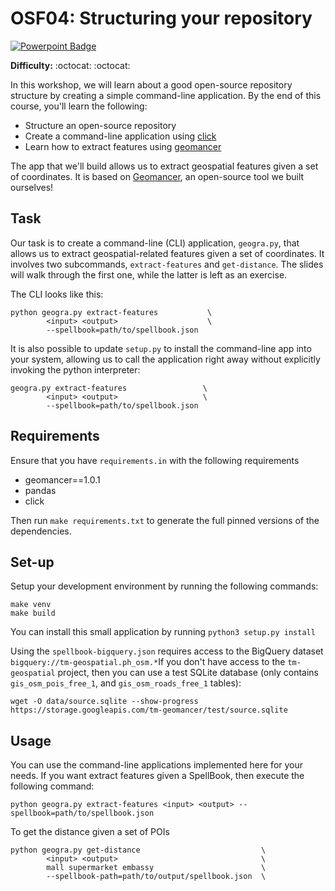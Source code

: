 # OSF04: Structuring your repository

[![Powerpoint Badge](https://img.shields.io/badge/view-powerpoint-orange.svg)](https://docs.google.com/presentation/d/1KscwY9yoPCuN6jKXE2VN2s1tyalssFXJZkHj_ql7r4I/edit?usp=sharing)

**Difficulty:** :octocat: :octocat:

In this workshop, we will learn about a good open-source repository structure
by creating a simple command-line application. By the end of this course,
you'll learn the following:

* Structure an open-source repository
* Create a command-line application using [click](https://github.com/pallets/click)
* Learn how to extract features using [geomancer](https://github.com/thinkingmachines/geomancer)

The app that we'll build allows us to extract geospatial features given a set
of coordinates. It is based on
[Geomancer](https://github.com/thinkingmachines/geomancer), an open-source tool
we built ourselves!


## Task 

Our task is to create a command-line (CLI) application, `geogra.py`, that
allows us to extract geospatial-related features given a set of coordinates. It
involves two subcommands, `extract-features` and `get-distance`.  The slides
will walk through the first one, while the latter is left as an exercise. 

The CLI looks like this:

```shell
python geogra.py extract-features           \
        <input> <output>                    \
        --spellbook=path/to/spellbook.json
```

It is also possible to update `setup.py` to install the command-line app into
your system, allowing us to call the application right away without explicitly
invoking the python interpreter:

```shell
geogra.py extract-features                 \
        <input> <output>                   \
        --spellbook=path/to/spellbook.json
```

## Requirements

Ensure that you have `requirements.in` with the following requirements

* geomancer==1.0.1
* pandas
* click

Then run `make requirements.txt` to generate the full pinned versions of the dependencies.

## Set-up

Setup your development environment by running the following commands:

```shell
make venv
make build
```

You can install this small application by running `python3 setup.py install`

Using the `spellbook-bigquery.json` requires access to the BigQuery dataset
`bigquery://tm-geospatial.ph_osm.*`If you don't have access to the
`tm-geospatial` project, then you can use a test SQLite database (only contains
`gis_osm_pois_free_1`, and `gis_osm_roads_free_1` tables):


```shell
wget -O data/source.sqlite --show-progress https://storage.googleapis.com/tm-geomancer/test/source.sqlite
```


## Usage

You can use the command-line applications implemented here for your needs. If
you want extract features given a SpellBook, then execute the following
command:

```shell
python geogra.py extract-features <input> <output> --spellbook=path/to/spellbook.json
```

To get the distance given a set of POIs

```shell
python geogra.py get-distance                           \
        <input> <output>                                \
        mall supermarket embassy                        \
        --spellbook-path=path/to/output/spellbook.json  \
```
